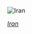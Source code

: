 
![Iran](https://www.gstatic.com/prettyearth/assets/full/1663.jpg)

*[Iran](https://www.google.com/maps/@30.549761,48.266003,17z/data=!3m1!1e3)*
